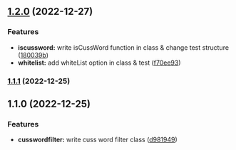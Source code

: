 

## [1.2.0](https://github.com/Kwonkunkun/cuss-word-filter-ko/compare/v1.1.1...v1.2.0) (2022-12-27)


### Features

* **iscussword:** write isCussWord function in class & change test structure ([180039b](https://github.com/Kwonkunkun/cuss-word-filter-ko/commit/180039be5533132775b760320a690ca3cec78b58))
* **whitelist:** add whiteList option in class & test ([f70ee93](https://github.com/Kwonkunkun/cuss-word-filter-ko/commit/f70ee936766f3a9f55a560396fee540f4ee18245))

### [1.1.1](https://github.com/Kwonkunkun/cuss-word-filter-ko/compare/v1.1.0...v1.1.1) (2022-12-25)

## 1.1.0 (2022-12-25)


### Features

* **cusswordfilter:** write cuss word filter class ([d981949](https://github.com/Kwonkunkun/cuss-word-filter-ko/commit/d981949e6a4dcb535e5d9012f3863e44860bb3b2))